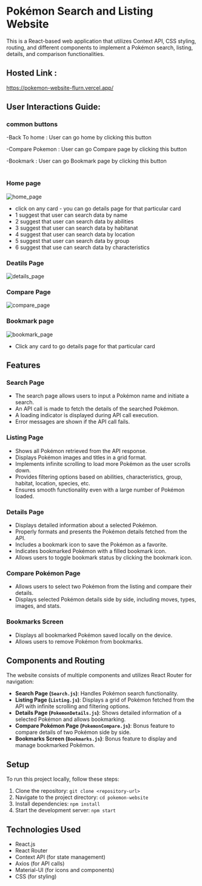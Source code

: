# Pokémon Search and Listing Website

This is a React-based web application that utilizes Context API, CSS styling, routing, and different components to implement a Pokémon search, listing, details, and comparison functionalities.

## Hosted Link :
https://pokemon-website-flurn.vercel.app/

## User Interactions Guide:
### common buttons
-Back To home : User can go home by clicking this button  

-Compare Pokemon : User can go Compare page by clicking this button  

-Bookmark : User can go Bookmark page by clicking this button  
<br>

### Home page 
![home_page](https://github.com/mansi2020/pokemon_website_flurn/assets/57188328/764254d0-920c-40f0-9e53-516650202746)  

- click on any card - you can go details page for that particular card
- 1 suggest that user can search data by name
- 2 suggest that user can search data by abilities
- 3 suggest that user can search data by habitanat
- 4 suggest that user can search data by location
- 5 suggest that user can search data by group
- 6 suggest that use can search data by characteristics
  
### Deatils Page
![details_page](https://github.com/mansi2020/pokemon_website_flurn/assets/57188328/820c222b-c696-4156-b03f-4cf2508ba8dd)

### Compare Page
![compare_page](https://github.com/mansi2020/pokemon_website_flurn/assets/57188328/9bcb32fe-c0fc-4347-9f20-f369732235bc)
   

### Bookmark page
![bookmark_page](https://github.com/mansi2020/pokemon_website_flurn/assets/57188328/c048d9e7-2737-4797-afea-15007d0eb32c)

- Click any card to go details page for that particular card

## Features

### Search Page

- The search page allows users to input a Pokémon name and initiate a search.
- An API call is made to fetch the details of the searched Pokémon.
- A loading indicator is displayed during API call execution.
- Error messages are shown if the API call fails.

### Listing Page

- Shows all Pokémon retrieved from the API response.
- Displays Pokémon images and titles in a grid format.
- Implements infinite scrolling to load more Pokémon as the user scrolls down.
- Provides filtering options based on abilities, characteristics, group, habitat, location, species, etc.
- Ensures smooth functionality even with a large number of Pokémon loaded.

### Details Page

- Displays detailed information about a selected Pokémon.
- Properly formats and presents the Pokémon details fetched from the API.
- Includes a bookmark icon to save the Pokémon as a favorite.
- Indicates bookmarked Pokémon with a filled bookmark icon.
- Allows users to toggle bookmark status by clicking the bookmark icon.

### Compare Pokémon Page

- Allows users to select two Pokémon from the listing and compare their details.
- Displays selected Pokémon details side by side, including moves, types, images, and stats.

### Bookmarks Screen

- Displays all bookmarked Pokémon saved locally on the device.
- Allows users to remove Pokémon from bookmarks.

## Components and Routing

The website consists of multiple components and utilizes React Router for navigation:

- **Search Page (`Search.js`)**: Handles Pokémon search functionality.
- **Listing Page (`Listing.js`)**: Displays a grid of Pokémon fetched from the API with infinite scrolling and filtering options.
- **Details Page (`PokemonDetails.js`)**: Shows detailed information of a selected Pokémon and allows bookmarking.
- **Compare Pokémon Page (`PokemonCompare.js`)**: Bonus feature to compare details of two Pokémon side by side.
- **Bookmarks Screen (`Bookmarks.js`)**: Bonus feature to display and manage bookmarked Pokémon.

## Setup

To run this project locally, follow these steps:

1. Clone the repository: `git clone <repository-url>`
2. Navigate to the project directory: `cd pokemon-website`
3. Install dependencies: `npm install`
4. Start the development server: `npm start`

## Technologies Used

- React.js
- React Router
- Context API (for state management)
- Axios (for API calls)
- Material-UI (for icons and components)
- CSS (for styling)




